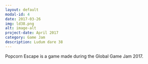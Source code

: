 ```yaml
---
layout: default
modal-id: 4
date: 2017-03-26
img: ld38.png
alt: image-alt
project-date: April 2017
category: Game Jam
description: Ludum dare 38
---
```

Popcorn Escape is a game made during the Global Game Jam 2017.
